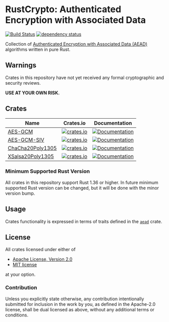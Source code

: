 # RustCrypto: Authenticated Encryption with Associated Data
[![Build Status](https://travis-ci.org/RustCrypto/AEADs.svg?branch=master)](https://travis-ci.org/RustCrypto/AEADs) [![dependency status](https://deps.rs/repo/github/RustCrypto/AEADs/status.svg)](https://deps.rs/repo/github/RustCrypto/AEADs)

Collection of [Authenticated Encryption with Associated Data (AEAD)][1]
algorithms written in pure Rust.

## Warnings

Crates in this repository have not yet received any formal cryptographic and
security reviews.

**USE AT YOUR OWN RISK.**

## Crates
| Name | Crates.io | Documentation |
| ---- | :--------:| :------------:|
| [AES-GCM](https://en.wikipedia.org/wiki/Galois/Counter_Mode) | [![crates.io](https://img.shields.io/crates/v/aes-gcm.svg)](https://crates.io/crates/aes-gcm) | [![Documentation](https://docs.rs/aes-gcm/badge.svg)](https://docs.rs/aes-gcm) |
| [AES-GCM-SIV](https://en.wikipedia.org/wiki/AES-GCM-SIV) | [![crates.io](https://img.shields.io/crates/v/aes-gcm-siv.svg)](https://crates.io/crates/aes-gcm-siv) | [![Documentation](https://docs.rs/aes-gcm-siv/badge.svg)](https://docs.rs/aes-gcm-siv) |
| [ChaCha20Poly1305](https://tools.ietf.org/html/rfc8439) | [![crates.io](https://img.shields.io/crates/v/chacha20poly1305.svg)](https://crates.io/crates/chacha20poly1305) | [![Documentation](https://docs.rs/chacha20poly1305/badge.svg)](https://docs.rs/chacha20poly1305) |
| [XSalsa20Poly1305](https://nacl.cr.yp.to/secretbox.html) | [![crates.io](https://img.shields.io/crates/v/xsalsa20poly1305.svg)](https://crates.io/crates/xsalsa20poly1305) | [![Documentation](https://docs.rs/xsalsa20poly1305/badge.svg)](https://docs.rs/xsalsa20poly1305) |

### Minimum Supported Rust Version
All crates in this repository support Rust 1.36 or higher. In future minimum
supported Rust version can be changed, but it will be done with the minor
version bump.

## Usage

Crates functionality is expressed in terms of traits defined in the [`aead`][2]
crate.

## License

All crates licensed under either of

 * [Apache License, Version 2.0](http://www.apache.org/licenses/LICENSE-2.0)
 * [MIT license](http://opensource.org/licenses/MIT)

at your option.

### Contribution

Unless you explicitly state otherwise, any contribution intentionally submitted
for inclusion in the work by you, as defined in the Apache-2.0 license, shall be
dual licensed as above, without any additional terms or conditions.

[1]: https://en.wikipedia.org/wiki/Authenticated_encryption
[2]: https://docs.rs/aead
